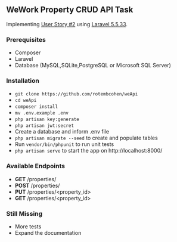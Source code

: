 ## WeWork Property CRUD API Task ##

Implementing [User Story #2](https://github.com/WeConnect/physical-systems-api-test/blob/master/docs/stories.md) using [Laravel 5.5.33](https://laravel.com/).

### Prerequisites ###
* Composer
* Laravel
* Database (MySQL,SQLite,PostgreSQL or Microsoft SQL Server)

### Installation ###

* `git clone https://github.com/rotembcohen/weApi`
* `cd weApi`
* `composer install`
* `mv .env.example .env`
* `php artisan key:generate`
* `php artisan jwt:secret`
* Create a database and inform .env file
* `php artisan migrate --seed` to create and populate tables
* Run `vendor/bin/phpunit` to run unit tests
* `php artisan serve` to start the app on http://localhost:8000/

### Available Endpoints ###

* **GET** /properties/
* **POST** /properties/
* **PUT** /properties/<property_id>
* **GET** /properties/<property_id>

### Still Missing ###

* More tests
* Expand the documentation

